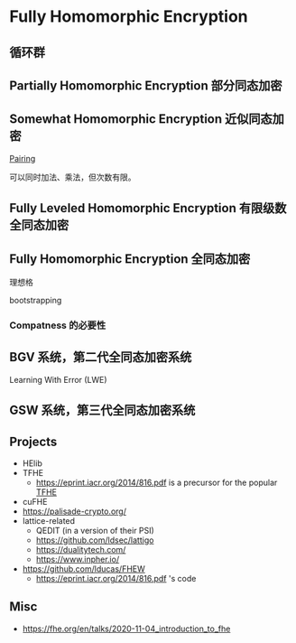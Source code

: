 # Fully Homomorphic Encryption

## 循环群

## Partially Homomorphic Encryption 部分同态加密

## Somewhat Homomorphic Encryption 近似同态加密

[Pairing](/notes/crypto/pairing)

可以同时加法、乘法，但次数有限。

## Fully Leveled Homomorphic Encryption 有限级数全同态加密

## Fully Homomorphic Encryption 全同态加密

理想格

bootstrapping

### Compatness 的必要性

## BGV 系统，第二代全同态加密系统

Learning With Error (LWE)

## GSW 系统，第三代全同态加密系统

## Projects
+ HElib
+ TFHE
    * https://eprint.iacr.org/2014/816.pdf is a precursor for the popular [TFHE](https://tfhe.github.io/tfhe/)
+ cuFHE
+ https://palisade-crypto.org/
+ lattice-related
    * QEDIT (in a version of their PSI)
    * https://github.com/ldsec/lattigo
    * https://dualitytech.com/
    * https://www.inpher.io/
+ https://github.com/lducas/FHEW
    * https://eprint.iacr.org/2014/816.pdf 's code

## Misc
+ https://fhe.org/en/talks/2020-11-04_introduction_to_fhe
